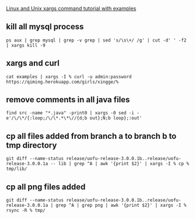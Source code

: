 [Linux and Unix xargs command tutorial with examples](https://shapeshed.com/unix-xargs/)

kill all mysql process
---
```
ps aux | grep mysql | grep -v grep | sed 's/\s\+/ /g' | cut -d' ' -f2 | xargs kill -9
```

xargs and curl
---
```
cat examples | xargs -I % curl -u admin:password https://qiming.herokuapp.com/girls/xingge/%
```


remove comments in all java files
---
```
find src -name "*.java" -print0 | xargs -0 sed -i -e'/\/\*/{:loop;/\/\*.*\*\//{d;b out};N;b loop};:out'
```

cp all files added from branch a to branch b to tmp directory
---
```
git diff --name-status release/uofu-release-3.0.0.1b..release/uofu-release-3.0.0.1a -- lib | grep ^A | awk '{print $2}' | xargs -I % cp % tmp/lib/
```

cp all png files added
---
```
git diff --name-status release/uofu-release-3.0.0.1b..release/uofu-release-3.0.0.1a | grep ^A | grep png | awk '{print $2}' | xargs -I % rsync -R % tmp/
```

